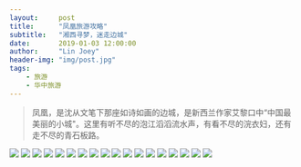 ```yaml
---
layout:     post
title:      "凤凰旅游攻略"
subtitle:   "湘西寻梦，迷走边城"
date:       2019-01-03 12:00:00
author:     "Lin Joey"
header-img: "img/post.jpg"
tags:
    - 旅游
    - 华中旅游
---
```

>凤凰，是沈从文笔下那座如诗如画的边城，是新西兰作家艾黎口中“中国最美丽的小城"。这里有听不尽的泡江滔滔流水声，有看不尽的浣衣妇，还有走不尽的青石板路。

![](https://linjoey-image.oss-cn-beijing.aliyuncs.com/我是驴友-凤凰_页面_01.jpg)
![](https://linjoey-image.oss-cn-beijing.aliyuncs.com/我是驴友-凤凰_页面_02.jpg)
![](https://linjoey-image.oss-cn-beijing.aliyuncs.com/我是驴友-凤凰_页面_03.jpg)
![](https://linjoey-image.oss-cn-beijing.aliyuncs.com/我是驴友-凤凰_页面_04.jpg)
![](https://linjoey-image.oss-cn-beijing.aliyuncs.com/我是驴友-凤凰_页面_05.jpg)
![](https://linjoey-image.oss-cn-beijing.aliyuncs.com/我是驴友-凤凰_页面_06.jpg)
![](https://linjoey-image.oss-cn-beijing.aliyuncs.com/我是驴友-凤凰_页面_07.jpg)
![](https://linjoey-image.oss-cn-beijing.aliyuncs.com/我是驴友-凤凰_页面_08.jpg)
![](https://linjoey-image.oss-cn-beijing.aliyuncs.com/我是驴友-凤凰_页面_09.jpg)
![](https://linjoey-image.oss-cn-beijing.aliyuncs.com/我是驴友-凤凰_页面_10.jpg)
![](https://linjoey-image.oss-cn-beijing.aliyuncs.com/我是驴友-凤凰_页面_11.jpg)
![](https://linjoey-image.oss-cn-beijing.aliyuncs.com/我是驴友-凤凰_页面_12.jpg)
![](https://linjoey-image.oss-cn-beijing.aliyuncs.com/我是驴友-凤凰_页面_13.jpg)
![](https://linjoey-image.oss-cn-beijing.aliyuncs.com/我是驴友-凤凰_页面_14.jpg)
![](https://linjoey-image.oss-cn-beijing.aliyuncs.com/我是驴友-凤凰_页面_15.jpg)
![](https://linjoey-image.oss-cn-beijing.aliyuncs.com/我是驴友-凤凰_页面_16.jpg)
![](https://linjoey-image.oss-cn-beijing.aliyuncs.com/我是驴友-凤凰_页面_17.jpg)
![](https://linjoey-image.oss-cn-beijing.aliyuncs.com/我是驴友-凤凰_页面_18.jpg)
